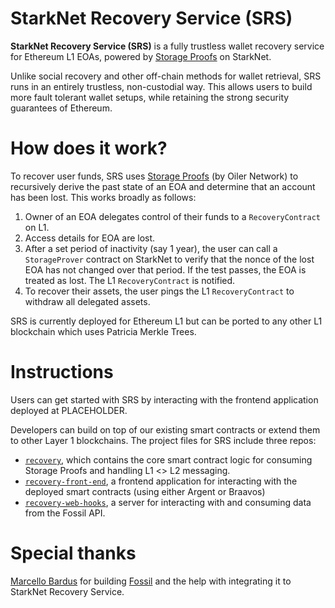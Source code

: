 # StarkNet Recovery Service (SRS)

**StarkNet Recovery Service (SRS)** is a fully trustless wallet recovery service for Ethereum L1 EOAs, powered by [Storage Proofs](https://github.com/OilerNetwork/fossil) on StarkNet. 

Unlike social recovery and other off-chain methods for wallet retrieval, SRS runs in an entirely trustless, non-custodial way. This allows users to build more fault tolerant wallet setups, while retaining the strong security guarantees of Ethereum. 

# How does it work?

To recover user funds, SRS uses [Storage Proofs](https://github.com/OilerNetwork/fossil) (by Oiler Network) to recursively derive the past state of an EOA and determine that an account has been lost. This works broadly as follows:

1. Owner of an EOA delegates control of their funds to a `RecoveryContract` on L1.
2. Access details for EOA are lost.
3. After a set period of inactivity (say 1 year), the user can call a `StorageProver` contract on StarkNet to verify that the nonce of the lost EOA has not changed over that period. If the test passes, the EOA is treated as lost. The L1 `RecoveryContract` is notified.
4. To recover their assets, the user pings the L1 `RecoveryContract` to withdraw all delegated assets.

SRS is currently deployed for Ethereum L1 but can be ported to any other L1 blockchain which uses Patricia Merkle Trees. 

# Instructions

Users can get started with SRS by interacting with the frontend application deployed at PLACEHOLDER.

Developers can build on top of our existing smart contracts or extend them to other Layer 1 blockchains. The project files for SRS include three repos:

- [`recovery`](https://github.com/StorageProof-Recovery/recovery), which contains the core smart contract logic for consuming Storage Proofs and handling L1 <> L2 messaging.
- [`recovery-front-end`](https://github.com/StorageProof-Recovery/recovery-front-end), a frontend application for interacting with the deployed smart contracts (using either Argent or Braavos)
- [`recovery-web-hooks`](https://github.com/StorageProof-Recovery/recovery-web-hooks), a server for interacting with and consuming data from the Fossil API.

# Special thanks

[Marcello Bardus](https://github.com/marcellobardus) for building [Fossil](https://github.com/OilerNetwork/fossil) and the help with integrating it to StarkNet Recovery Service. 
